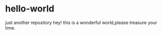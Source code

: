 # hello-world
just  another  repository
hey! this  is  a wonderful world,please treasure  your time.
